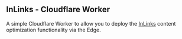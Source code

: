 ## InLinks - Cloudflare Worker

A simple Cloudflare Worker to allow you to deploy the [InLinks](https://inlinks.net/) content optimization functionality via the Edge.
